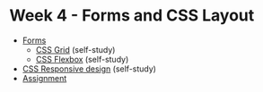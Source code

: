 # Week 4 - Forms and CSS Layout

- [Forms](material/form/form.md)
  - [CSS Grid](material/form/css/grid.md) (self-study)
  - [CSS Flexbox](material/form/css/flexbox.md) (self-study)
- [CSS Responsive design](material/form/css/media-queries.md) (self-study)
- [Assignment](assignment.md)
